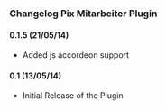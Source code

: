 ### Changelog Pix Mitarbeiter Plugin

#### 0.1.5 (21/05/14)

* Added js accordeon support

#### 0.1 (13/05/14)

* Initial Release of the Plugin
